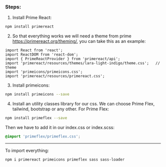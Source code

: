 ### Steps:
1. Install Prime React:

```bash
npm install primereact
```

2. So that everything works we will need a theme from prime https://primereact.org/theming/, you can take this as an example: 

```tsx
import React from 'react';
import ReactDOM from 'react-dom';
import { PrimeReactProvider } from 'primereact/api';
import 'primereact/resources/themes/lara-light-indigo/theme.css';   // theme
import 'primeicons/primeicons.css';
import 'primereact/resources/primereact.css';
```

3. Install primeicons:
```bash
npm install primeicons --save
```

4. Install an utility classes library for our css. We can choose Prime Flex, tailwind, bootstrap or any other. For Prime Flex: 
```bash
npm install primeflex --save
```
Then we have to add it in our index.css or index.scss: 
```scss
@import 'primeflex/primeflex.css'; 
```

---

To import everything:
```bash
npm i primereact primeicons primeflex sass sass-loader
```